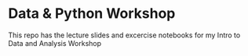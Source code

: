 # Data & Python Workshop
This repo has the lecture slides and excercise notebooks for my Intro to Data and Analysis Workshop
